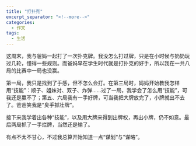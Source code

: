 ```yaml
---
title: "打扑克"
excerpt_separator: "<!--more-->"
categories:
  - 作文
tags:
  - 生活
---
```


这周末，我与爸妈一起打了一次扑克牌。我没怎么打过牌，只是在小时候与奶奶玩过几轮，懂得一些规则。而爸妈早在学生时代就是打扑克的好手，所以我在一共八局的比赛中一局也没赢。

<!--more-->

第一局，我只是找到了手感，但不怎么会打。在第三局时，妈妈开始教我怎样用“技能”：顺子、姐妹对、双子、炸弹……过了一局，我学会了怎么用“技能”，可我还是赢不了；第五、六局我有一手好牌，可当我把大牌放完了，小牌就出不去了。爸爸笑我是“臭手抓壮牌”。

接下来我学着出各种“技能”，以及用大牌来得到出牌权，再出小牌，仍不如意。最后两局抓了一手烂牌，当然还是输了。

有点不太不甘心，不过我总算开始知道一点“谋划“与”谋略”。